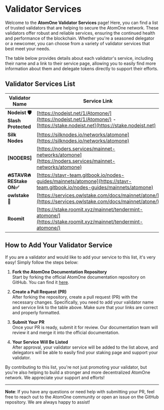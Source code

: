 # Validator Services

Welcome to the **AtomOne Validator Services** page! Here, you can find a list of trusted validators that are helping to secure the AtomOne network. These validators offer robust and reliable services, ensuring the continued health and performance of the blockchain. Whether you're a seasoned delegator or a newcomer, you can choose from a variety of validator services that best meet your needs.

The table below provides details about each validator's service, including their name and a link to their service page, allowing you to easily find more information about them and delegate tokens directly to support their efforts.

## Validator Services List

| **Validator Name** | **Service Link** |
|--------------------|------------------|
| **Nodeist 🛡️  Slash Protected**         | [https://nodeist.net/1/Atomone/](https://nodeist.net/1/Atomone/) - [https://stake.nodeist.net](https://stake.nodeist.net)|
| **Silk Nodes**     | [https://silknodes.io/networks/atomone](https://silknodes.io/networks/atomone) |
| **[NODERS]**     | [https://noders.services/mainnet-networks/atomone](https://noders.services/mainnet-networks/atomone) |
| **🔥STAVR🔥 REStake ON✅**     | [https://stavr-team.gitbook.io/nodes-guides/mainnets/atomone](https://stavr-team.gitbook.io/nodes-guides/mainnets/atomone) |
| **owlstake🦉**     | [https://services.owlstake.com/docs/mainnet/atone/](https://services.owlstake.com/docs/mainnet/atone/) |
| **Roomit**     | [https://stake.roomit.xyz/mainnet/tendermint-atomone/](https://stake.roomit.xyz/mainnet/tendermint-atomone/) |

## How to Add Your Validator Service

If you are a validator and would like to add your service to this list, it's very easy! Simply follow the steps below:

1. **Fork the AtomOne Documentation Repository**  
   Start by forking the official AtomOne documentation repository on GitHub. You can find it [here](https://github.com/atomone-hub/atomone-docs/tree/main/docs).

2. **Create a Pull Request (PR)**  
   After forking the repository, create a pull request (PR) with the necessary changes. Specifically, you need to add your validator name and service link to the table above. Make sure that your links are correct and properly formatted.

3. **Submit Your PR**  
   Once your PR is ready, submit it for review. Our documentation team will review it and merge it into the official documentation.

4. **Your Service Will Be Listed**  
   After approval, your validator service will be added to the list above, and delegators will be able to easily find your staking page and support your validator.

By contributing to this list, you're not just promoting your validator, but you're also helping to build a stronger and more decentralized AtomOne network. We appreciate your support and efforts!

---

**Note**: If you have any questions or need help with submitting your PR, feel free to reach out to the AtomOne community or open an issue on the GitHub repository. We are always happy to assist!
